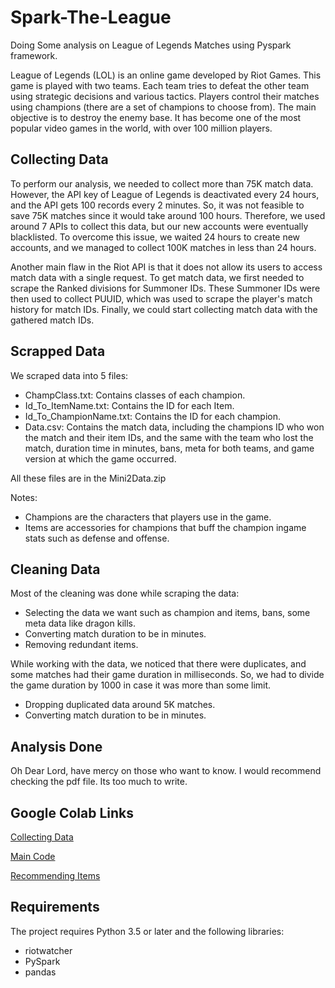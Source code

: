 # Spark-The-League
Doing Some analysis on League of Legends Matches using Pyspark framework.

League of Legends (LOL) is an online game developed by Riot Games. This game is played with two teams. Each team tries to defeat the other team using strategic decisions and various tactics. Players control their matches using champions (there are a set of champions to choose from). The main objective is to destroy the enemy base. It has become one of the most popular video games in the world, with over 100 million players.

## Collecting Data

To perform our analysis, we needed to collect more than 75K match data. However, the API key of League of Legends is deactivated every 24 hours, and the API gets 100 records every 2 minutes. So, it was not feasible to save 75K matches since it would take around 100 hours. Therefore, we used around 7 APIs to collect this data, but our new accounts were eventually blacklisted. To overcome this issue, we waited 24 hours to create new accounts, and we managed to collect 100K matches in less than 24 hours.

Another main flaw in the Riot API is that it does not allow its users to access match data with a single request. To get match data, we first needed to scrape the Ranked divisions for Summoner IDs. These Summoner IDs were then used to collect PUUID, which was used to scrape the player's match history for match IDs. Finally, we could start collecting match data with the gathered match IDs.

## Scrapped Data

We scraped data into 5 files:

- ChampClass.txt: Contains classes of each champion.
- Id_To_ItemName.txt: Contains the ID for each Item.
- Id_To_ChampionName.txt: Contains the ID for each champion.
- Data.csv: Contains the match data, including the champions ID who won the match and their item IDs, and the same with the team who lost the match, duration time in minutes, bans, meta for both teams, and game version at which the game occurred.

All these files are in the Mini2Data.zip

Notes:

- Champions are the characters that players use in the game.
- Items are accessories for champions that buff the champion ingame stats such as defense and offense.

## Cleaning Data

Most of the cleaning was done while scraping the data:

- Selecting the data we want such as champion and items, bans, some meta data like dragon kills.
- Converting match duration to be in minutes.
- Removing redundant items.

While working with the data, we noticed that there were duplicates, and some matches had their game duration in milliseconds. So, we had to divide the game duration by 1000 in case it was more than some limit.

- Dropping duplicated data around 5K matches.
- Converting match duration to be in minutes.

## Analysis Done
Oh Dear Lord, have mercy on those who want to know. I would recommend checking the pdf file.
Its too much to write.

## Google Colab Links
[Collecting Data](https://colab.research.google.com/drive/1uJ2vrOI_2pWAlNcvK-XJV6QCEvMJsqeL?usp=sharing)

[Main Code](https://colab.research.google.com/drive/1t-1qcc5qkNtoEt7tHJ0H6Oy_EGP0BHbC?usp=sharing)

[Recommending Items](https://colab.research.google.com/drive/1vVgg1qimVxdOgyP3Tqh8OuNrdkRgL02J?usp=sharing)

## Requirements
The project requires Python 3.5 or later and the following libraries:

- riotwatcher
- PySpark
- pandas
